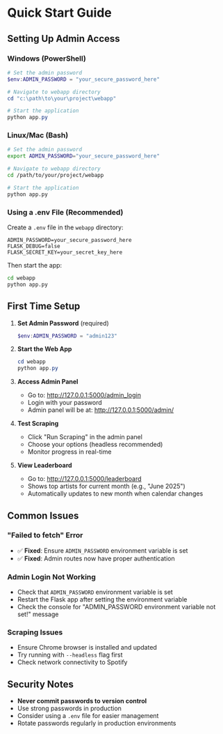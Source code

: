 # Quick Start Guide

## Setting Up Admin Access

### Windows (PowerShell)
```powershell
# Set the admin password
$env:ADMIN_PASSWORD = "your_secure_password_here"

# Navigate to webapp directory
cd "c:\path\to\your\project\webapp"

# Start the application
python app.py
```

### Linux/Mac (Bash)
```bash
# Set the admin password
export ADMIN_PASSWORD="your_secure_password_here"

# Navigate to webapp directory
cd /path/to/your/project/webapp

# Start the application
python app.py
```

### Using a .env File (Recommended)
Create a `.env` file in the `webapp` directory:
```env
ADMIN_PASSWORD=your_secure_password_here
FLASK_DEBUG=false
FLASK_SECRET_KEY=your_secret_key_here
```

Then start the app:
```bash
cd webapp
python app.py
```

## First Time Setup

1. **Set Admin Password** (required)
   ```powershell
   $env:ADMIN_PASSWORD = "admin123"
   ```

2. **Start the Web App**
   ```powershell
   cd webapp
   python app.py
   ```

3. **Access Admin Panel**
   - Go to: http://127.0.0.1:5000/admin_login
   - Login with your password
   - Admin panel will be at: http://127.0.0.1:5000/admin/

4. **Test Scraping**
   - Click "Run Scraping" in the admin panel
   - Choose your options (headless recommended)
   - Monitor progress in real-time

5. **View Leaderboard**
   - Go to: http://127.0.0.1:5000/leaderboard
   - Shows top artists for current month (e.g., "June 2025")
   - Automatically updates to new month when calendar changes

## Common Issues

### "Failed to fetch" Error
- ✅ **Fixed**: Ensure `ADMIN_PASSWORD` environment variable is set
- ✅ **Fixed**: Admin routes now have proper authentication

### Admin Login Not Working
- Check that `ADMIN_PASSWORD` environment variable is set
- Restart the Flask app after setting the environment variable
- Check the console for "ADMIN_PASSWORD environment variable not set!" message

### Scraping Issues
- Ensure Chrome browser is installed and updated
- Try running with `--headless` flag first
- Check network connectivity to Spotify

## Security Notes

- **Never commit passwords to version control**
- Use strong passwords in production
- Consider using a `.env` file for easier management
- Rotate passwords regularly in production environments
